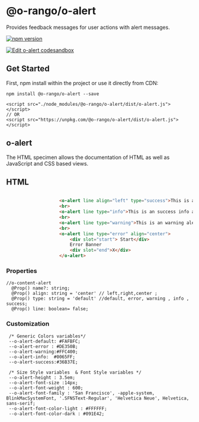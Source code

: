 # @o-rango/o-alert
Provides feedback messages for  user actions with alert messages.

[![npm version](https://badge.fury.io/js/%40o-rango%2Fo-alert.svg)](https://badge.fury.io/js/%40o-rango%2Fo-alert)

[![Edit o-alert codesandbox](https://codesandbox.io/static/img/play-codesandbox.svg)](https://codesandbox.io/s/n7m2y31n44)

## Get Started 
First, npm install within the project or use it directly from CDN:

```
npm install @o-rango/o-alert --save
```

```code
<script src="./node_modules/@o-rango/o-alert/dist/o-alert.js"></script>
// OR
<script src="https://unpkg.com/@o-rango/o-alert/dist/o-alert.js"></script>
```

## o-alert
The HTML specimen allows the documentation of HTML as well as JavaScript and CSS based views.


## HTML 

```html

					<o-alert line align="left" type="success">This is an success alert banner</o-alert>
					<br>
					<o-alert line type="info">This is an success info alert banner</o-alert>
					<br>
					<o-alert line type="warning">This is an warning alert banner</o-alert>
					<br>
					<o-alert line type="error" align="center">
						<div slot="start"> Start</div>
						Error Banner
						<div slot="end">X</div>
					</o-alert>
```


### Properties

```code
//o-content-alert
  @Prop() name?: string;
  @Prop() align: string = 'center' // left,right,center ;
  @Prop() type: string = 'default' //default, error, warning , info , success;
  @Prop() line: boolean= false;

```


### Customization 

```code
 /* Generic Colors variables*/
 --o-alert-default: #FAFBFC;
 --o-alert-error : #DE350B;
 --o-alert-warning:#FFC400;
 --o-alert-info:  #0065FF;
 --o-alert-success:#36B37E;

 /* Size Style variables  & Font Style variables */
 --o-alert-height : 3.5em;
 --o-alert-font-size :14px;
 --o-alert-font-weight : 600;
 --o-alert-font-family : 'San Francisco', -apple-system, BlinkMacSystemFont, '.SFNSText-Regular', 'Helvetica Neue', Helvetica, sans-serif;
 --o-alert-font-color-light : #FFFFFF;
 --o-alert-font-color-dark : #091E42;

```
